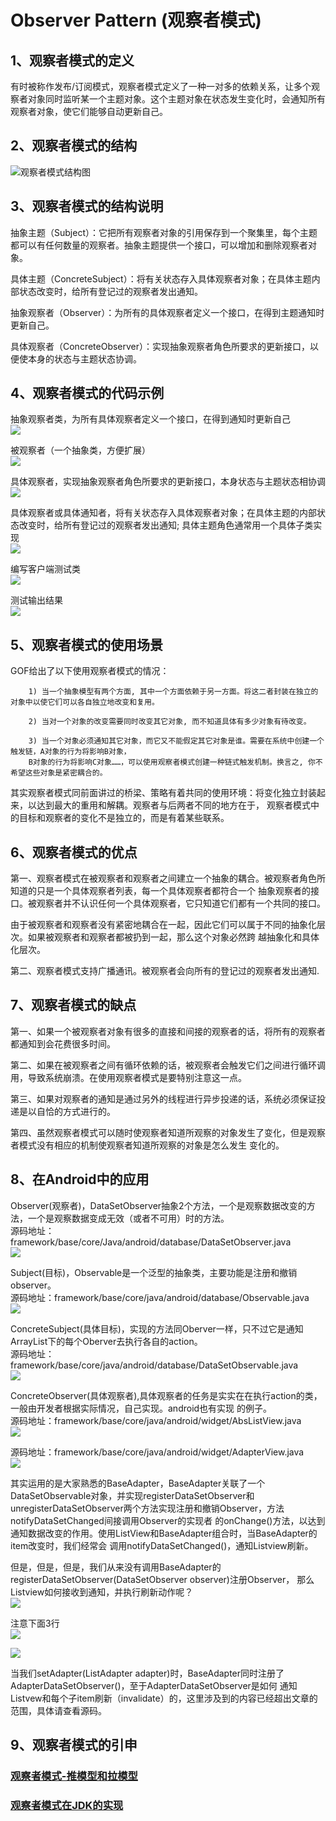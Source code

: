 # Observer Pattern (观察者模式)

## 1、观察者模式的定义 

   有时被称作发布/订阅模式，观察者模式定义了一种一对多的依赖关系，让多个观察者对象同时监听某一个主题对象。这个主题对象在状态发生变化时，会通知所有观察者对象，使它们能够自动更新自己。  

## 2、观察者模式的结构  

   ![观察者模式结构图](https://github.com/vikingden8/DesignPatterns-Java/blob/master/images/observer/observer_c.png)  

## 3、观察者模式的结构说明  

   抽象主题（Subject）：它把所有观察者对象的引用保存到一个聚集里，每个主题都可以有任何数量的观察者。抽象主题提供一个接口，可以增加和删除观察者对象。

   具体主题（ConcreteSubject）：将有关状态存入具体观察者对象；在具体主题内部状态改变时，给所有登记过的观察者发出通知。

   抽象观察者（Observer）：为所有的具体观察者定义一个接口，在得到主题通知时更新自己。

   具体观察者（ConcreteObserver）：实现抽象观察者角色所要求的更新接口，以便使本身的状态与主题状态协调。
    
## 4、观察者模式的代码示例  

   抽象观察者类，为所有具体观察者定义一个接口，在得到通知时更新自己  
   ![](https://github.com/vikingden8/DesignPatterns-Java/blob/master/images/observer/observer_01.png)
   
   被观察者（一个抽象类，方便扩展）  
   ![](https://github.com/vikingden8/DesignPatterns-Java/blob/master/images/observer/observer_02.png)
   
   具体观察者，实现抽象观察者角色所要求的更新接口，本身状态与主题状态相协调  
   ![](https://github.com/vikingden8/DesignPatterns-Java/blob/master/images/observer/observer_04.png)
   
   具体观察者或具体通知者，将有关状态存入具体观察者对象；在具体主题的内部状态改变时，给所有登记过的观察者发出通知;
   具体主题角色通常用一个具体子类实现  
   ![](https://github.com/vikingden8/DesignPatterns-Java/blob/master/images/observer/observer_03.png)
   
   编写客户端测试类  
   ![](https://github.com/vikingden8/DesignPatterns-Java/blob/master/images/observer/observer_05.png)
   
   测试输出结果  
   ![](https://github.com/vikingden8/DesignPatterns-Java/blob/master/images/observer/observer_06.png)
   
## 5、观察者模式的使用场景  

   GOF给出了以下使用观察者模式的情况：  
   
        1) 当一个抽象模型有两个方面, 其中一个方面依赖于另一方面。将这二者封装在独立的对象中以使它们可以各自独立地改变和复用。  
        
        2) 当对一个对象的改变需要同时改变其它对象, 而不知道具体有多少对象有待改变。  
        
        3) 当一个对象必须通知其它对象，而它又不能假定其它对象是谁。需要在系统中创建一个触发链，A对象的行为将影响B对象，
        B对象的行为将影响C对象……，可以使用观察者模式创建一种链式触发机制。换言之, 你不希望这些对象是紧密耦合的。  
              
   其实观察者模式同前面讲过的桥梁、策略有着共同的使用环境：将变化独立封装起来，以达到最大的重用和解耦。观察者与后两者不同的地方在于，
   观察者模式中的目标和观察者的变化不是独立的，而是有着某些联系。  
        
## 6、观察者模式的优点  

   第一、观察者模式在被观察者和观察者之间建立一个抽象的耦合。被观察者角色所知道的只是一个具体观察者列表，每一个具体观察者都符合一个
   抽象观察者的接口。被观察者并不认识任何一个具体观察者，它只知道它们都有一个共同的接口。  
   
   由于被观察者和观察者没有紧密地耦合在一起，因此它们可以属于不同的抽象化层次。如果被观察者和观察者都被扔到一起，那么这个对象必然跨
   越抽象化和具体化层次。  
   
   第二、观察者模式支持广播通讯。被观察者会向所有的登记过的观察者发出通知.  

## 7、观察者模式的缺点  

   第一、如果一个被观察者对象有很多的直接和间接的观察者的话，将所有的观察者都通知到会花费很多时间。  
   
   第二、如果在被观察者之间有循环依赖的话，被观察者会触发它们之间进行循环调用，导致系统崩溃。在使用观察者模式是要特别注意这一点。  
   
   第三、如果对观察者的通知是通过另外的线程进行异步投递的话，系统必须保证投递是以自恰的方式进行的。  
   
   第四、虽然观察者模式可以随时使观察者知道所观察的对象发生了变化，但是观察者模式没有相应的机制使观察者知道所观察的对象是怎么发生
   变化的。  
   
## 8、在Android中的应用  
   Observer(观察者)，DataSetObserver抽象2个方法，一个是观察数据改变的方法，一个是观察数据变成无效（或者不可用）时的方法。  
   源码地址：framework/base/core/Java/android/database/DataSetObserver.java  
   ![](https://github.com/vikingden8/DesignPatterns-Java/blob/master/images/observer/observer_07.png)  
   
   Subject(目标)，Observable<T>是一个泛型的抽象类，主要功能是注册和撤销observer。  
   源码地址：framework/base/core/java/android/database/Observable.java  
   ![](https://github.com/vikingden8/DesignPatterns-Java/blob/master/images/observer/observer_08.png)  
   
   ConcreteSubject(具体目标)，实现的方法同Oberver一样，只不过它是通知ArrayList<Observer>下的每个Oberver去执行各自的action。  
   源码地址：framework/base/core/java/android/database/DataSetObservable.java  
   ![](https://github.com/vikingden8/DesignPatterns-Java/blob/master/images/observer/observer_09.png) 
   
   ConcreteObserver(具体观察者),具体观察者的任务是实实在在执行action的类，一般由开发者根据实际情况，自己实现。android也有实现
   的例子。  
   源码地址：framework/base/core/java/android/widget/AbsListView.java  
   ![](https://github.com/vikingden8/DesignPatterns-Java/blob/master/images/observer/observer_9_5.png)  
   
   源码地址：framework/base/core/java/android/widget/AdapterView.java  
   ![](https://github.com/vikingden8/DesignPatterns-Java/blob/master/images/observer/observer_10.png)  
   
   其实运用的是大家熟悉的BaseAdapter，BaseAdapter关联了一个DataSetObservable对象，并实现registerDataSetObserver和
   unregisterDataSetObserver两个方法实现注册和撤销Observer，方法notifyDataSetChanged间接调用Observer的实现者
   的onChange()方法，以达到通知数据改变的作用。使用ListView和BaseAdapter组合时，当BaseAdapter的item改变时，我们经常会
   调用notifyDataSetChanged()，通知Listview刷新。  
   
   但是，但是，但是，我们从来没有调用BaseAdapter的registerDataSetObserver(DataSetObserver observer)注册Observer，
   那么Listview如何接收到通知，并执行刷新动作呢？  
   ![](https://github.com/vikingden8/DesignPatterns-Java/blob/master/images/observer/observer_11.png)  
      
   注意下面3行  
   ![](https://github.com/vikingden8/DesignPatterns-Java/blob/master/images/observer/observer_12.png)
   
   ![](https://github.com/vikingden8/DesignPatterns-Java/blob/master/images/observer/observer_13.png)
   
   当我们setAdapter(ListAdapter adapter)时，BaseAdapter同时注册了AdapterDataSetObserver()，至于AdapterDataSetObserver是如何
   通知Listvew和每个子item刷新（invalidate）的，这里涉及到的内容已经超出文章的范围，具体请查看源码。  
   
   
## 9、观察者模式的引申  

###  [观察者模式-推模型和拉模型](https://github.com/vikingden8/DesignPatterns-Java/blob/master/src/com/viking/observer/Observer_push_and_pulll_model.md)  

###  [观察者模式在JDK的实现]()  




    